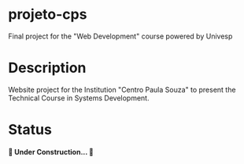 # projeto-cps

Final project for the "Web Development" course powered by Univesp

<h1>Description</h1>
</h1>
<p> Website project for the Institution "Centro Paula Souza" to present the Technical Course in Systems Development.</p>

<h1>Status</h1>
<h4> 
	🚧  Under Construction...  🚧
</h4>
